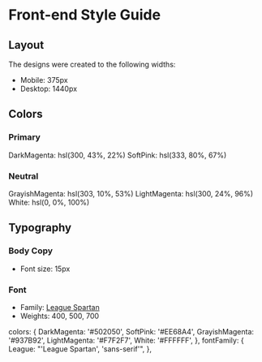 # Front-end Style Guide

## Layout

The designs were created to the following widths:

- Mobile: 375px
- Desktop: 1440px

## Colors

### Primary

DarkMagenta: hsl(300, 43%, 22%)
SoftPink: hsl(333, 80%, 67%)

### Neutral

GrayishMagenta: hsl(303, 10%, 53%)
LightMagenta: hsl(300, 24%, 96%)
White: hsl(0, 0%, 100%)

## Typography

### Body Copy

- Font size: 15px

### Font

- Family: [League Spartan](https://fonts.google.com/specimen/League+Spartan)
- Weights: 400, 500, 700


colors: {
        DarkMagenta: '#502050',
        SoftPink: '#EE68A4',
        GrayishMagenta: '#937B92',
        LightMagenta: '#F7F2F7',
        White: '#FFFFFF',
      },
      fontFamily: {
        League: "'League Spartan', 'sans-serif'",
      },